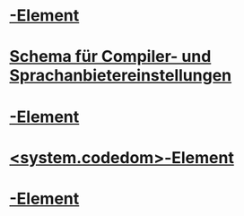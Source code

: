 # [<compilers>-Element](compilers-element.md)
# [Schema für Compiler- und Sprachanbietereinstellungen](index.md)
# [<compiler>-Element](compiler-element.md)
# [<system.codedom>-Element](system-codedom-element.md)
# [<providerOption>-Element](provideroption-element.md)
